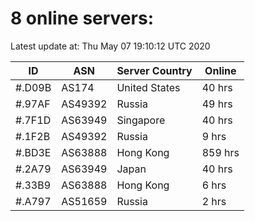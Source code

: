 # 8 online servers:

Latest update at: Thu May 07 19:10:12 UTC 2020

| ID | ASN | Server Country | Online |
| -- | --- | -------------- | ------ |
| #.D09B | AS174 | United States | 40 hrs |
| #.97AF | AS49392 | Russia | 49 hrs |
| #.7F1D | AS63949 | Singapore | 40 hrs |
| #.1F2B | AS49392 | Russia | 9 hrs |
| #.BD3E | AS63888 | Hong Kong | 859 hrs |
| #.2A79 | AS63949 | Japan | 40 hrs |
| #.33B9 | AS63888 | Hong Kong | 6 hrs |
| #.A797 | AS51659 | Russia | 2 hrs |

